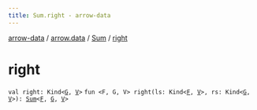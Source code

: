 ```yaml
---
title: Sum.right - arrow-data
---
```


[arrow-data](../../index.html) / [arrow.data](../index.html) / [Sum](index.html) / [right](./right.html)

# right

`val right: Kind<`[`G`](index.html#G)`, `[`V`](index.html#V)`>`
`fun <F, G, V> right(ls: Kind<`[`F`](right.html#F)`, `[`V`](right.html#V)`>, rs: Kind<`[`G`](right.html#G)`, `[`V`](right.html#V)`>): `[`Sum`](index.html)`<`[`F`](right.html#F)`, `[`G`](right.html#G)`, `[`V`](right.html#V)`>`